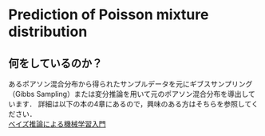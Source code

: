 # Prediction of Poisson mixture distribution  
## 何をしているのか？  
あるポアソン混合分布から得られたサンプルデータを元にギブスサンプリング（Gibbs Sampling）または変分推論を用いて元のポアソン混合分布を導出しています．
詳細は以下の本の4章にあるので，興味のある方はそちらを参照してください．  
[ベイズ推論による機械学習入門](https://www.kspub.co.jp/book/detail/1538320.html)  
